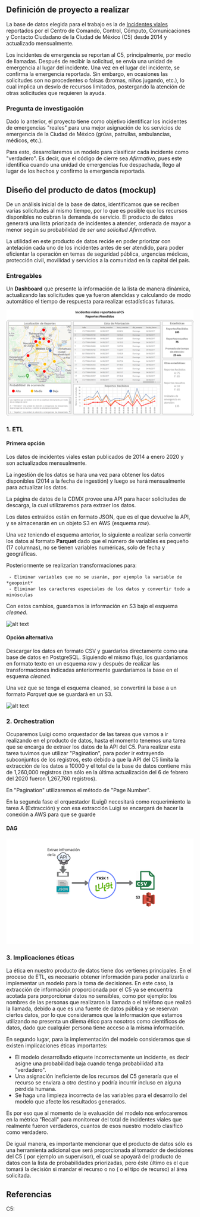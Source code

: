 
## Definición de proyecto a realizar

La base de datos elegida para el trabajo es la de [Incidentes viales](https://datos.cdmx.gob.mx/explore/dataset/incidentes-viales-c5/table/?disjunctive.incidente_c4) reportados por el Centro de Comando, Control, Cómputo, Comunicaciones y Contacto Ciudadano de la Ciudad de México (C5) desde 2014 y actualizado mensualmente.

Los incidentes de emergencia se reportan al C5, principalmente, por medio de llamadas. Después de recibir la solicitud, se envía una unidad de emergencia al lugar del incidente. Una vez en el lugar del incidente, se confirma la emergencia reportada. Sin embargo, en ocasiones las solicitudes son no procedentes o falsas (bromas, niños jugando, etc.), lo cual implica un desvío de recursos limitados, postergando la atención de otras solicitudes que requieren la ayuda.

### Pregunta de investigación

Dado lo anterior, el proyecto tiene como objetivo identificar los incidentes de emergencias "reales" para una mejor asignación de los servicios de emergencia de la Ciudad de México (grúas, patrullas, ambulancias, médicos, etc.). 

Para esto, desarrollaremos un modelo para clasificar cada incidente como "verdadero". Es decir, que el código de cierre sea *Afirmativo*, pues este identifica cuando una unidad de emergencias fue despachada, llego al lugar de los hechos y confirmo la emergencia reportada.

## Diseño del producto de datos (mockup)

De un análisis inicial de la base de datos, identificamos que se reciben varias solicitudes al mismo tiempo, por lo que es posible que los recursos disponibles no cubran la demanda de servicio. El producto de datos generará una lista priorizada de incidentes a atender, ordenada de mayor a menor según su  probabilidad de *ser una solicitud Afirmativa*.  

La utilidad en este producto de datos recide en poder priorizar con antelación cada uno de los incidentes antes de ser atendido, para poder eficientar la operación en temas de seguridad pública, urgencias médicas, protección civil, movilidad y servicios a la comunidad en la capital del país.


### Entregables

Un **Dashboard** que presente la información de la lista de manera dinámica, actualizando las solicitudes que ya fueron atendidas y calculando de modo automático el tiempo de respuesta para realizar estadísticas futuras.

![alt text](https://github.com/brunocgf/Productos_de_Datos_2020/blob/master/imagenes/mockup1.png)

### 1. ETL

####  Primera opción

Los datos de incidentes viales estan publicados de 2014 a enero 2020 y son actualizados mensualmente.

La ingestión de los datos se hara una vez para obtener los datos disponibles (2014 a la fecha de ingestión) y luego se hará mensualmente para actualizar los datos.

La página de datos de la CDMX provee una API para hacer solicitudes de descarga, la cual utilizaremos para extraer los datos.

Los datos extraídos están en formato JSON, que es el que devuelve la API, y se almacenarán en un objeto S3 en AWS (esquema *raw*).

Una vez teniendo el esquema anterior, lo siguiente a realizar sería convertir los datos al formato **Parquet** dado que el número de variables es pequeño (17 columnas), no se tienen variables numéricas, solo de fecha y geográficas.

Posteriormente se realizarían transformaciones para:
     
     - Eliminar variables que no se usarán, por ejemplo la variable de *geopoint*
     - Eliminar los caracteres especiales de los datos y convertir todo a minúsculas

Con estos cambios, guardamos la información en S3 bajo el esquema *cleaned*.

![alt text](https://github.com/ArquitecturaProductoDatos7/Diseno_producto_de_datos-/blob/master/imagenes/Op1.jpg)

####  Opción alternativa

Descargar los datos en formato CSV y guardarlos directamente como una base de datos en PostgreSQL. Siguiendo el mismo flujo, los guardaríamos en formato texto en un esquema *raw* y después de realizar las transformaciones indicadas anteriormente guardaríamos la base en el esquema *cleaned*.

Una vez que se tenga el esquema cleaned, se convertirá la base a un formato *Parquet* que se guardará en un S3.


![alt text](https://github.com/ArquitecturaProductoDatos7/Diseno_producto_de_datos-/blob/master/imagenes/Op2.jpg)

### 2. Orchestration

Ocuparemos Luigi como orquestador de las tareas que vamos a ir realizando en el producto de datos, hasta el momento tenemos una tarea que se encarga de extraer los datos de la API del C5. Para realizar esta tarea tuvimos que utilizar "Pagination", para poder ir extrayendo subconjuntos de los registros, esto debido a que la API del C5 limita la extracción de los datos a 10000  y el total de la base de datos contiene más de 1,260,000 registros (tan sólo en la última actualización del 6 de febrero del 2020 fueron 1,267,760 registros).

En "Pagination" utilizaremos el método de "Page Number".

En la segunda fase el orquestador (Luigi) necesitará como requerimiento la tarea A (Extracción) y con esa extracción Luigi se encargará de hacer la conexión a AWS para que se guarde 

####  DAG

![alt text](https://github.com/ArquitecturaProductoDatos7/Diseno_producto_de_datos-/blob/master/imagenes/DAG.png)

### 3. Implicaciones éticas

La ética en nuestro producto de datos tiene dos vertienes principales. En el proceso de ETL, es necesario obtener información para poder analizarla e implementar un modelo para la toma de decisiones. En este caso, la extracción de información proporcionada por el C5 ya se encuentra acotada para porporcionar datos no sensibles, como por ejemplo: los nombres de las personas que realizaron la llamada o el teléfono que realizó la llamada, debido a que es una fuente de datos pública y se reservan ciertos datos, por lo que consideramos que la información que estamos utilizando no presenta un dilema ético para nosotros como científicos de datos, dado que cualquier persona tiene acceso a la misma información.

En segundo lugar, para la implementación del modelo consideramos que si existen implicaciones éticas importantes:

- El modelo desarrollado etiquete incorrectamente un incidente, es decir asigne una probabilidad baja cuando tenga probabilidad alta "verdadero".
- Una asignación ineficiente de los recursos del C5 generaría que el recurso se enviara a otro destino y podría incurrir incluso en alguna pérdida humana.
- Se haga una limpieza incorrecta de las variables para el desarrollo del modelo que afecte los resultados generados.

Es por eso que al momento de la evaluación del modelo nos enfocaremos en la métrica "Recall" para monitorear del total de incidentes viales que realmente fueron verdaderos, cuantos de esos nuestro modelo clasificó como verdadero.

De igual manera, es importante mencionar que el producto de datos sólo es una herramienta adicional que será proporcionada al tomador de decisiones del C5 ( por ejemplo un supervisor), el cual se apoyará del producto de datos con la lista de probabilidades priorizadas, pero éste último es el que tomará la decisión si mandar el recurso o no ( o el tipo de recurso) al área solicitada.

## Referencias

C5:

